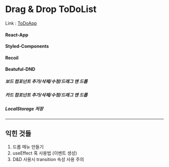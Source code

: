 Drag & Drop ToDoList
====================

Link : [ToDoApp](https://lurgi.github.io/Todo-DnD/)
#### React-App
#### Styled-Components
#### Recoil
#### Beatuful-DND

##### 보드 컴포넌트 추가/삭제/수정/드래그 앤 드롭
##### 카드 컴포넌트 추가/삭제/수정/드래그 앤 드롭
##### LocalStorage 저장

-------------------------
익힌 것들
--------
1. 드롭 메뉴 만들기
2. useEffect 훅 사용법 (이벤트 생성)
3. D&D 사용시 transition 속성 사용 주의
